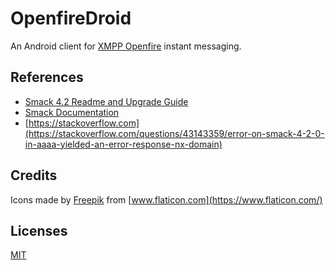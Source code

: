 # OpenfireDroid

An Android client for [XMPP Openfire](https://www.igniterealtime.org/projects/openfire/) instant messaging.


## References

* [Smack 4.2 Readme and Upgrade Guide](https://github.com/igniterealtime/Smack/wiki/Smack-4.2-Readme-and-Upgrade-Guide)
* [Smack Documentation](https://github.com/igniterealtime/Smack/blob/master/documentation/index.md)
* [https://stackoverflow.com](https://stackoverflow.com/questions/43143359/error-on-smack-4-2-0-in-aaaa-yielded-an-error-response-nx-domain)

 
## Credits

Icons made by [Freepik](http://www.freepik.com) from [www.flaticon.com](https://www.flaticon.com/)


## Licenses

[MIT](https://choosealicense.com/licenses/mit/)